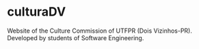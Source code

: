 # culturaDV
Website of the Culture Commission of UTFPR (Dois Vizinhos-PR). Developed by students of Software Engineering.
